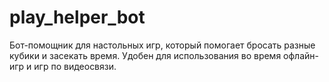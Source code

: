 # play_helper_bot
Бот-помощник для настольных игр, который помогает бросать разные кубики и засекать время. Удобен для использования во время офлайн-игр и игр по видеосвязи.

